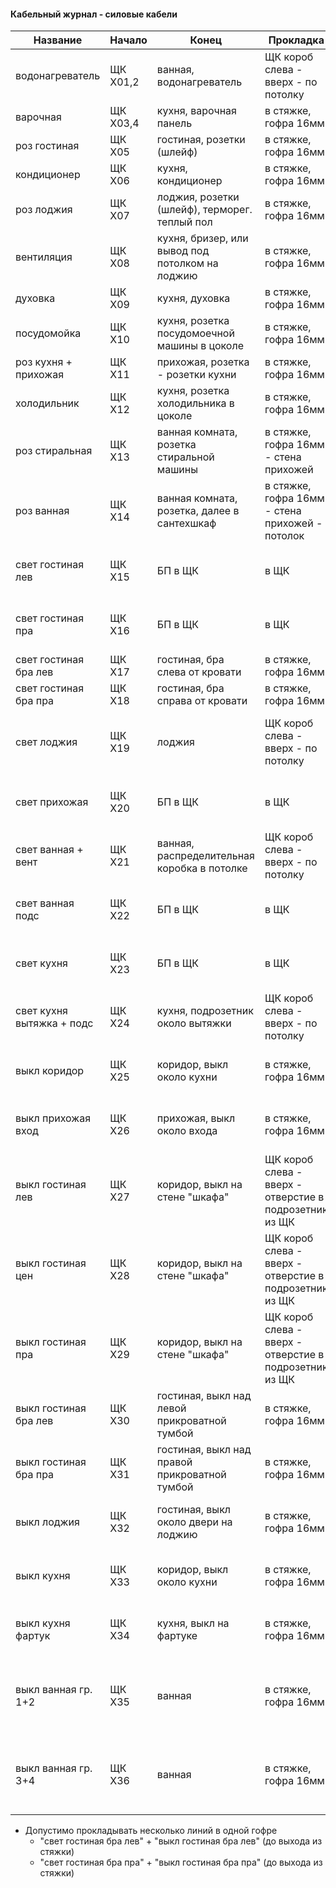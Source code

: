 #### Кабельный журнал - силовые кабели

| Название                  | Начало   | Конец                                           | Прокладка                                              | Марка    | Жилы  | Примечание                                                |
|---------------------------|----------|-------------------------------------------------|--------------------------------------------------------|----------|-------|-----------------------------------------------------------|
| водонагреватель           | ЩК X01,2 | ванная, водонагреватель                         | ЩК короб слева - вверх - по потолку                    | ВВГнг-LS | 3*6   | вывод                                                     |
| варочная                  | ЩК X03,4 | кухня, варочная панель                          | в стяжке, гофра 16мм                                   | ВВГнг-LS | 3*6   | вывод                                                     |
| роз гостиная              | ЩК X05   | гостиная, розетки (шлейф)                       | в стяжке, гофра 16мм                                   | ВВГнг-LS | 3*2.5 |                                                           |
| кондиционер               | ЩК X06   | кухня, кондиционер                              | в стяжке, гофра 16мм                                   | ВВГнг-LS | 3*2.5 | вывод                                                     |
| роз лоджия                | ЩК X07   | лоджия, розетки (шлейф), терморег. теплый пол   | в стяжке, гофра 16мм                                   | ВВГнг-LS | 3*2.5 |                                                           |
| вентиляция                | ЩК X08   | кухня, бризер, или вывод под потолком на лоджию | в стяжке, гофра 16мм                                   | ВВГнг-LS | 3*2.5 | вывод                                                     |
| духовка                   | ЩК X09   | кухня, духовка                                  | в стяжке, гофра 16мм                                   | ВВГнг-LS | 3*4   | вывод                                                     |
| посудомойка               | ЩК X10   | кухня, розетка посудомоечной машины в цоколе    | в стяжке, гофра 16мм                                   | ВВГнг-LS | 3*2.5 |                                                           |
| роз кухня + прихожая      | ЩК X11   | прихожая, розетка - розетки кухни               | в стяжке, гофра 16мм                                   | ВВГнг-LS | 3*2.5 |                                                           |
| холодильник               | ЩК X12   | кухня, розетка холодильника в цоколе            | в стяжке, гофра 16мм                                   | ВВГнг-LS | 3*2.5 |                                                           |
| роз стиральная            | ЩК X13   | ванная комната, розетка стиральной машины       | в стяжке, гофра 16мм - стена прихожей                  | ВВГнг-LS | 3*2.5 | не по стене ванной                                        |
| роз ванная                | ЩК X14   | ванная комната, розетка, далее в сантехшкаф     | в стяжке, гофра 16мм - стена прихожей - потолок        | ВВГнг-LS | 3*2.5 | не по стене ванной                                        |
| свет гостиная лев         | ЩК X15   | БП в ЩК                                         | в ЩК                                                   |          |       | (см. документацию низковольтного освещения)               |
| свет гостиная пра         | ЩК X16   | БП в ЩК                                         | в ЩК                                                   |          |       | (см. документацию низковольтного освещения)               |
| свет гостиная бра лев     | ЩК X17   | гостиная, бра слева от кровати                  | в стяжке, гофра 16мм                                   | ВВГнг-LS | 3*1.5 | вывод                                                     |
| свет гостиная бра пра     | ЩК X18   | гостиная, бра справа от кровати                 | в стяжке, гофра 16мм                                   | ВВГнг-LS | 3*1.5 | вывод                                                     |
| свет лоджия               | ЩК X19   | лоджия                                          | ЩК короб слева - вверх - по потолку                    | ВВГнг-LS | 3*1.5 | тянуть последним, если останется 4*1.5, протянуть 4*1.5   |
| свет прихожая             | ЩК X20   | БП в ЩК                                         | в ЩК                                                   |          |       | (см. документацию низковольтного освещения)               |
| свет ванная + вент        | ЩК X21   | ванная, распределительная коробка в потолке     | ЩК короб слева - вверх - по потолку                    | ВВГнг-LS | 4*1.5 |                                                           |
| свет ванная подс          | ЩК X22   | БП в ЩК                                         | в ЩК                                                   |          |       | (см. документацию низковольтного освещения)               |
| свет кухня                | ЩК X23   | БП в ЩК                                         | в ЩК                                                   |          |       | (см. документацию низковольтного освещения)               |
| свет кухня вытяжка + подс | ЩК X24   | кухня, подрозетник около вытяжки                | ЩК короб слева - вверх - по потолку                    | ВВГнг-LS | 4*1.5 |                                                           |
| выкл коридор              | ЩК X25   | коридор, выкл около кухни                       | в стяжке, гофра 16мм                                   | ВВГнг-LS | 3*1.5 | кабель с жилами коричневая + черная + серая               |
| выкл прихожая вход        | ЩК X26   | прихожая, выкл около входа                      | в стяжке, гофра 16мм                                   | ВВГнг-LS | 3*1.5 | кабель с жилами коричневая + черная + серая               |
| выкл гостиная лев         | ЩК X27   | коридор, выкл на стене "шкафа"                  | ЩК короб слева - вверх - отверстие в подрозетник из ЩК | ВВГнг-LS | 3*1.5 | кабель с жилами коричневая + черная + серая               |
| выкл гостиная цен         | ЩК X28   | коридор, выкл на стене "шкафа"                  | ЩК короб слева - вверх - отверстие в подрозетник из ЩК | ВВГнг-LS | 3*1.5 | кабель с жилами коричневая + черная + серая               |
| выкл гостиная пра         | ЩК X29   | коридор, выкл на стене "шкафа"                  | ЩК короб слева - вверх - отверстие в подрозетник из ЩК | ВВГнг-LS | 3*1.5 | кабель с жилами коричневая + черная + серая               |
| выкл гостиная бра лев     | ЩК X30   | гостиная, выкл над левой прикроватной тумбой    | в стяжке, гофра 16мм                                   | ВВГнг-LS | 3*1.5 | кабель с жилами коричневая + черная + серая               |
| выкл гостиная бра пра     | ЩК X31   | гостиная, выкл над правой прикроватной тумбой   | в стяжке, гофра 16мм                                   | ВВГнг-LS | 3*1.5 | кабель с жилами коричневая + черная + серая               |
| выкл лоджия               | ЩК X32   | гостиная, выкл около двери на лоджию            | в стяжке, гофра 16мм                                   | ВВГнг-LS | 3*1.5 | кабель с жилами коричневая + черная + серая               |
| выкл кухня                | ЩК X33   | коридор, выкл около кухни                       | в стяжке, гофра 16мм                                   | ВВГнг-LS | 3*1.5 | кабель с жилами коричневая + черная + серая               |
| выкл кухня фартук         | ЩК X34   | кухня, выкл на фартуке                          | в стяжке, гофра 16мм                                   | ВВГнг-LS | 3*1.5 | кабель с жилами коричневая + черная + серая               |
| выкл ванная гр. 1+2       | ЩК X35   | ванная                                          | в стяжке, гофра 16мм                                   | ВВГнг-LS | 3*1.5 | кабель с жилами коричневая + черная + серая, снаружи в.к. |
| выкл ванная гр. 3+4       | ЩК X36   | ванная                                          | в стяжке, гофра 16мм                                   | ВВГнг-LS | 3*1.5 | кабель с жилами коричневая + черная + серая, снаружи в.к. |

* Допустимо прокладывать несколько линий в одной гофре
  * "свет гостиная бра лев" + "выкл гостиная бра лев" (до выхода из стяжки)
  * "свет гостиная бра пра" + "выкл гостиная бра пра" (до выхода из стяжки)
